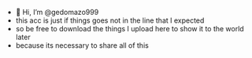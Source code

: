 - 👋 Hi, I’m @gedomazo999
- this acc is just if things goes not in the line that I expected
- so be free to download the things I upload here to show it to the world later
- because its necessary to share all of this

<!---
gedomazo999/gedomazo999 is a ✨ special ✨ repository because its `README.md` (this file) appears on your GitHub profile.
You can click the Preview link to take a look at your changes.
--->
